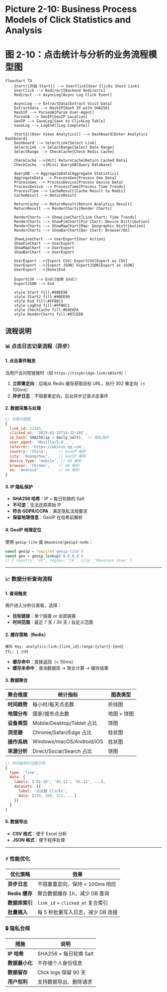 # Picture 2-10: Business Process Models of Click Statistics and Analysis
# 图 2-10：点击统计与分析的业务流程模型图

```mermaid
flowchart TD
    Start([开始 Start]) --> UserClick[User Clicks Short Link]
    UserClick --> Redirect[Backend Redirects]
    Redirect --> AsyncLog[Async Log Click Event]

    AsyncLog --> ExtractData[Extract Visit Data]
    ExtractData --> HashIP[Hash IP with SHA256]
    HashIP --> ParseUA[Parse User-Agent]
    ParseUA --> GeoIP[GeoIP Location]
    GeoIP --> SaveLog[Save to ClickLog Table]
    SaveLog --> LogEnd([Log Complete])

    Start2([User Views Analytics]) --> Dashboard[Enter Analytics Dashboard]
    Dashboard --> SelectLink[Select Link]
    SelectLink --> SelectRange[Select Date Range]
    SelectRange --> CheckCache{Check Redis Cache}

    CheckCache -->|Hit| ReturnCache[Return Cached Data]
    CheckCache -->|Miss| QueryDB[Query Database]

    QueryDB --> AggregateData[Aggregate Statistics]
    AggregateData --> ProcessGeo[Process Geo Data]
    ProcessGeo --> ProcessDevice[Process Device Data]
    ProcessDevice --> ProcessTime[Process Time Trends]
    ProcessTime --> CacheResult[Cache Result to Redis]
    CacheResult --> ReturnResult

    ReturnCache --> ReturnResult[Return Analytics Result]
    ReturnResult --> RenderCharts[Render Charts]

    RenderCharts --> ShowLineChart[Line Chart: Time Trends]
    RenderCharts --> ShowPieChart[Pie Chart: Device Distribution]
    RenderCharts --> ShowMapChart[Map: Geographic Distribution]
    RenderCharts --> ShowBarChart[Bar Chart: Browser/OS]

    ShowLineChart --> UserExport{User Action}
    ShowPieChart --> UserExport
    ShowMapChart --> UserExport
    ShowBarChart --> UserExport

    UserExport -->|Export CSV| ExportCSV[Export as CSV]
    UserExport -->|Export JSON| ExportJSON[Export as JSON]
    UserExport -->|Done|End

    ExportCSV --> End([结束 End])
    ExportJSON --> End

    style Start fill:#90EE90
    style Start2 fill:#90EE90
    style End fill:#FFB6C1
    style LogEnd fill:#FFB6C1
    style CheckCache fill:#E6E6FA
    style RenderCharts fill:#87CEEB
```

## 流程说明

### 📊 点击日志记录流程（异步）

#### 1. 点击事件触发
当用户访问短链接时（如 `https://tinybridge.link/aB3xY9`）：

1. **立即重定向**：后端从 Redis 缓存获取目标 URL，执行 302 重定向（< 100ms）
2. **异步日志**：不阻塞重定向，后台异步记录点击事件

#### 2. 数据采集与处理

```javascript
// 采集的数据
{
  link_id: 12345,
  clicked_at: '2025-01-15T14:32:10Z',
  ip_hash: SHA256(ip + daily_salt),  // 隐私保护
  user_agent: 'Mozilla/5.0...',
  referrer: 'https://weixin.qq.com',
  country: 'China',     // GeoIP 解析
  city: 'Guangzhou',    // GeoIP 解析
  device_type: 'mobile', // UA 解析
  browser: 'Chrome',    // UA 解析
  os: 'Android'         // UA 解析
}
```

#### 3. IP 隐私保护
- **SHA256 哈希**：IP + 每日轮换的 Salt
- **不可逆**：无法还原原始 IP
- **符合 GDPR/CCPA**：满足隐私法规要求
- **保留地理信息**：GeoIP 在哈希前解析

#### 4. GeoIP 地理定位
使用 `geoip-lite` 或 `@maxmind/geoip2-node`：
```javascript
const geoip = require('geoip-lite')
const geo = geoip.lookup('8.8.8.8')
// { country: 'US', region: 'CA', city: 'Mountain View' }
```

---

### 📈 数据分析查询流程

#### 1. 查询触发
用户进入分析仪表板，选择：
- **目标链接**：单个链接 or 全部链接
- **时间范围**：最近 7 天 / 30 天 / 自定义范围

#### 2. 缓存策略（Redis）
```
缓存 Key: analytics:link:{link_id}:range:{start}-{end}
TTL: 1 小时
```

- **缓存命中**：直接返回（< 50ms）
- **缓存未命中**：查询数据库 → 聚合计算 → 缓存结果

#### 3. 数据聚合

| 聚合维度 |统计指标 | 图表类型 |
|----------|----------|----------|
| **时间趋势** |每小时/每天点击数 | 折线图 |
| **地理分布** |国家/城市点击数 | 地图 + 饼图 |
| **设备类型** |Mobile/Desktop/Tablet 占比 | 饼图 |
| **浏览器** |Chrome/Safari/Edge 占比 | 柱状图 |
| **操作系统** | Windows/macOS/Android/iOS | 柱状图 |
| **来源分析** |Direct/Social/Search 占比 | 饼图 |#### 4. 图表渲染（ECharts/Chart.js）

```javascript
// 时间趋势折线图示例
{
  type: 'line',
  data: {
    labels: ['01-10', '01-11', '01-12', ...],
    datasets: [{
      label: '点击数 Clicks',
      data: [245, 389, 512, ...]
    }]
  }
}
```

#### 5. 数据导出
- **CSV 格式**：便于 Excel 分析
- **JSON 格式**：便于程序处理

---

### ⚡ 性能优化

| 优化策略 |效果 |
|----------|------|
| **异步日志** |不阻塞重定向，保持 < 100ms 响应 |
|**Redis 缓存** | 聚合数据缓存 1h，减少 DB 查询 |
| **数据库索引** |`link_id` + `clicked_at` 复合索引 |
|**批量插入** | 每 5 秒批量写入日志，减少 DB 连接 |---

### 🔒 隐私合规

| 措施 |说明 |
|------|------|
| **IP 哈希** |SHA256 + 每日轮换 Salt |
|**数据最小化** | 不存储个人身份信息 |
| **数据留存** |Click logs 保留 90 天 |
|**用户权利** | 支持数据导出、删除请求 |
